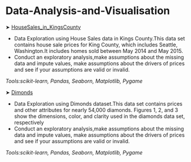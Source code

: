 # Data-Analysis-and-Visualisation
➤ [HouseSales_in_KingsCounty](HouseSales_in_KingsCounty.ipynb) 
- Data Exploration using House Sales data in Kings County.This data set contains house sale prices for King County, which includes Seattle, Washington.It includes homes sold between May 2014 and May 2015.
- Conduct an exploratory analysis,make assumptions about the missing data and impute values, make assumptions about the drivers of prices and see if your assumptions are valid or invalid.

*Tools:scikit-learn, Pandas, Seaborn, Matplotlib, Pygame*

➤ [Dimonds](HouseSales_in_KingsCounty.ipynb) 
- Data Exploration using Dimonds dataset.This data set contains prices and other attributes for nearly 54,000 diamonds. Figures 1, 2, and 3 show the dimensions, color, and clarity used in the diamonds data set, respectively
- Conduct an exploratory analysis,make assumptions about the missing data and impute values, make assumptions about the drivers of prices and see if your assumptions are valid or invalid.

*Tools:scikit-learn, Pandas, Seaborn, Matplotlib, Pygame*
